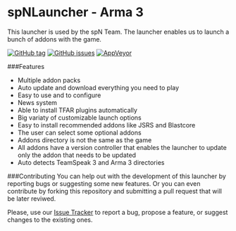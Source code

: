 # spNLauncher - Arma 3

This launcher is used by the spN Team. The launcher enables us to launch a bunch of addons with the game.

[![GitHub tag](https://img.shields.io/github/tag/serialtasted/spNLauncher.svg?label=Download&color=blue)](https://github.com/serialtasted/spNLauncher/releases)
[![GitHub issues](https://img.shields.io/github/issues/serialtasted/spNLauncher.svg?label=Issues)](https://github.com/serialtasted/spNLauncher/issues)
[![AppVeyor](https://img.shields.io/appveyor/ci/serialtasted/spnlauncher.svg?label=Build)](https://ci.appveyor.com/project/serialtasted/spnlauncher)

###Features
* Multiple addon packs
* Auto update and download everything you need to play
* Easy to use and to configure
* News system
* Able to install TFAR plugins automatically
* Big variaty of customizable launch options
* Easy to install recommended addons like JSRS and Blastcore
* The user can select some optional addons
* Addons directory is not the same as the game
* All addons have a version controller that enables the launcher to update only the addon that needs to be updated
* Auto detects TeamSpeak 3 and Arma 3 directories

###Contributing
You can help out with the development of this launcher by reporting bugs or suggesting some new features. Or you can even contribute by forking this repository and submitting a pull request that will be later reviwed.

Please, use our [Issue Tracker](https://github.com/serialtasted/spNLauncher/issues) to report a bug, propose a feature, or suggest changes to the existing ones.
